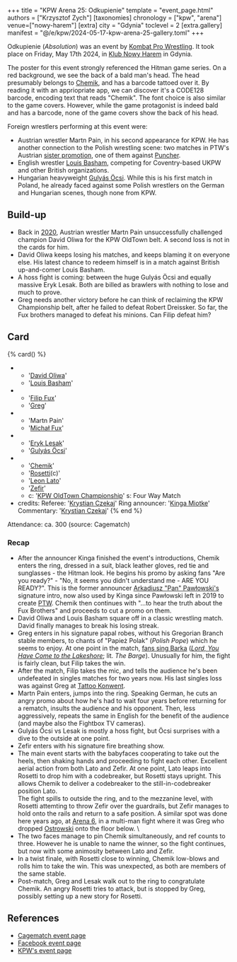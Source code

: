 +++
title = "KPW Arena 25: Odkupienie"
template = "event_page.html"
authors = ["Krzysztof Zych"]
[taxonomies]
chronology = ["kpw", "arena"]
venue=["nowy-harem"]
[extra]
city = "Gdynia"
toclevel = 2
[extra.gallery]
manifest = "@/e/kpw/2024-05-17-kpw-arena-25-gallery.toml"
+++

Odkupienie (_Absolution_) was an event by [Kombat Pro Wrestling](@/o/kpw.md). It took place on Friday, May 17th 2024, in [Klub Nowy Harem](@/v/atlantic-nh-gdynia.md) in Gdynia.

The poster for this event strongly referenced the Hitman game series. On a red background, we see the back of a bald man's head. The head presumably belongs to [Chemik](@/w/chemik.md), and has a barcode tattoed over it. By reading it with an appriopriate app, we can discover it's a CODE128 barcode, encoding text that reads "Chemik". The font choice is also similar to the game covers. However, while the game protagonist is indeed bald and has a barcode, none of the game covers show the back of his head.

Foreign wrestlers performing at this event were:

* Austrian wrestler Martn Pain, in his second appearance for KPW. He has another connection to the Polish wrestling scene: two matches in PTW's Austrian [sister promotion](@/o/ptw.md#expansion-into-austria), one of them against [Puncher](@/w/puncher.md).
* English wrestler [Louis Basham](@/w/louis-basham.md), competing for Coventry-based UKPW and other British organizations.
* Hungarian heavyweight [Gulyás Öcsi](@/w/gulyas-ocsi.md). While this is his first match in Poland, he already faced against some Polish wrestlers on the German and Hungarian scenes, though none from KPW.

## Build-up

* Back in [2020](@/e/kpw/2020-02-01-kpw-arena-16.md), Austrian wrestler Martn Pain unsuccessfully challenged champion David Oliwa for the KPW OldTown belt. A second loss is not in the cards for him.
* David Oliwa keeps losing his matches, and keeps blaming it on everyone else. His latest chance to redeem himself is in a match against British up-and-comer Louis Basham.
* A hoss fight is coming: between the huge Gulyás Öcsi and equally massive Eryk Lesak. Both are billed as brawlers with nothing to lose and much to prove.
* Greg needs another victory before he can think of reclaiming the KPW Championship belt, after he failed to defeat Robert Dreissker. So far, the Fux brothers managed to defeat his minions. Can Filip defeat him?

## Card

{% card() %}
- - '[David Oliwa](@/w/david-oliwa.md)'
  - '[Louis Basham](@/w/louis-basham.md)'
- - '[Filip Fux](@/w/filip-fux.md)'
  - '[Greg](@/w/greg.md)'
- - 'Martn Pain'
  - '[Michał Fux](@/w/michal-fux.md)'
- - '[Eryk Lesak](@/w/eryk-lesak.md)'
  - '[Gulyás Öcsi](@/w/gulyas-ocsi.md)'
- - '[Chemik](@/w/chemik.md)'
  - '[Rosetti](@/w/rosetti.md)(c)'
  - '[Leon Lato](@/w/leon-lato.md)'
  - '[Zefir](@/w/zefir.md)'
  - c: '[KPW OldTown Championship](@/c/kpw-old-town-championship.md)'
    s: Four Way Match
- credits:
    Referee: '[Krystian Czekaj](@/w/krystian-czekaj.md)'
    Ring announcer: '[Kinga Miotke](@/w/kinga-miotke.md)'
    Commentary: '[Krystian Czekaj](@/w/krystian-czekaj.md)'
{% end %}

Attendance: ca. 300 (source: Cagematch)

### Recap

* After the announcer Kinga finished the event's introductions, Chemik enters the ring, dressed in a suit, black leather gloves, red tie and sunglasses - the Hitman look. He begins his promo by asking fans "Are you ready?" - "No, it seems you didn't understand me - ARE YOU READY?". This is the former announcer [Arkadiusz "Pan" Pawłowski's](@/w/pan-pawlowski.md) signature intro, now also used by Kinga since Pawłowski left in 2019 to create [PTW](@/o/ptw.md). Chemik then continues with "...to hear the truth about the Fux Brothers" and proceeds to cut a promo on them.
* David Oliwa and Louis Basham square off in a classic wrestling match. David finally manages to break his losing streak.
* Greg enters in his signature papal robes, without his Gregorian Branch stable members, to chants of "Papież Polak" (_Polish Pope_) which he seems to enjoy. At one point in the match, [fans sing Barka](@/a/polish-wrestling-chants.md) (_[Lord, You Have Come to the Lakeshore][barka]_; lit. _The Barge_). Unusually for him, the fight is fairly clean, but Filip takes the win.
* After the match, Filip takes the mic, and tells the audience he's been undefeated in singles matches for two years now. His last singles loss was against Greg at [Tattoo Konwent](@/e/kpw/2022-07-30-kpw-tattoo-konwent-2022.md).
* Martn Pain enters, jumps into the ring. Speaking German, he cuts an angry promo about how he's had to wait four years before returning for a rematch, insults the audience and his opponent. Then, less aggressively, repeats the same in English for the benefit of the audience (and maybe also the Fightbox TV cameras).
* Gulyás Öcsi vs Lesak is mostly a hoss fight, but Öcsi surprises with a dive to the outside at one point.
* Zefir enters with his signature fire breathing show.
* The main event starts with the babyfaces cooperating to take out the heels, then shaking hands and proceeding to fight each other. Excellent aerial action from both Lato and Zefir.
  At one point, Lato leaps into Rosetti to drop him with a codebreaker, but Rosetti stays upright. This allows Chemik to deliver a codebreaker to the still-in-codebreaker position Lato. \
  The fight spills to outside the ring, and to the mezzanine level, with Rosetti attemting to throw Zefir over the guardrails, but Zefir manages to hold onto the rails and return to a safe position.
  A similar spot was done here years ago, at [Arena 6](@/e/kpw/2017-04-08-kpw-arena-6.md), in a multi-man fight where it was Greg who dropped [Ostrowski](@/w/ostrowski.md) onto the floor below. \
* The two faces manage to pin Chemik simultaneously, and ref counts to three. However he is unable to name the winner, so the fight continues, but now with some animosity between Lato and Zefir.
* In a twist finale, with Rosetti close to winning, Chemik low-blows and rolls him to take the win. This was unexpected, as both are members of the same stable.
* Post-match, Greg and Lesak walk out to the ring to congratulate Chemik. An angry Rosetti tries to attack, but is stopped by Greg, possibly setting up a new story for Rosetti.

## References

* [Cagematch event page](https://www.cagematch.net/?id=1&nr=393602)
* [Facebook event page](https://www.facebook.com/events/755462466329460)
* [KPW's event page](https://kpwrestling.pl/events/kpw-arena-25/)

[barka]: https://en.wikipedia.org/wiki/Lord,_You_Have_Come_to_the_Lakeshore
